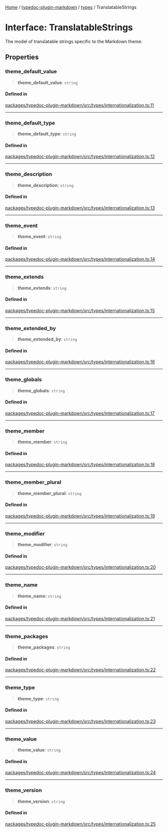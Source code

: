 [Home](../../../README.md) / [typedoc-plugin-markdown](../../README.md) / [types](../README.md) / TranslatableStrings

# Interface: TranslatableStrings

The model of translatable strings specific to the Markdown theme.

## Properties

### theme\_default\_value

> **theme\_default\_value**: `string`

#### Defined in

[packages/typedoc-plugin-markdown/src/types/internationalization.ts:11](https://github.com/typedoc2md/typedoc-plugin-markdown/blob/main/packages/typedoc-plugin-markdown/src/types/internationalization.ts#L11)

***

### theme\_default\_type

> **theme\_default\_type**: `string`

#### Defined in

[packages/typedoc-plugin-markdown/src/types/internationalization.ts:12](https://github.com/typedoc2md/typedoc-plugin-markdown/blob/main/packages/typedoc-plugin-markdown/src/types/internationalization.ts#L12)

***

### theme\_description

> **theme\_description**: `string`

#### Defined in

[packages/typedoc-plugin-markdown/src/types/internationalization.ts:13](https://github.com/typedoc2md/typedoc-plugin-markdown/blob/main/packages/typedoc-plugin-markdown/src/types/internationalization.ts#L13)

***

### theme\_event

> **theme\_event**: `string`

#### Defined in

[packages/typedoc-plugin-markdown/src/types/internationalization.ts:14](https://github.com/typedoc2md/typedoc-plugin-markdown/blob/main/packages/typedoc-plugin-markdown/src/types/internationalization.ts#L14)

***

### theme\_extends

> **theme\_extends**: `string`

#### Defined in

[packages/typedoc-plugin-markdown/src/types/internationalization.ts:15](https://github.com/typedoc2md/typedoc-plugin-markdown/blob/main/packages/typedoc-plugin-markdown/src/types/internationalization.ts#L15)

***

### theme\_extended\_by

> **theme\_extended\_by**: `string`

#### Defined in

[packages/typedoc-plugin-markdown/src/types/internationalization.ts:16](https://github.com/typedoc2md/typedoc-plugin-markdown/blob/main/packages/typedoc-plugin-markdown/src/types/internationalization.ts#L16)

***

### theme\_globals

> **theme\_globals**: `string`

#### Defined in

[packages/typedoc-plugin-markdown/src/types/internationalization.ts:17](https://github.com/typedoc2md/typedoc-plugin-markdown/blob/main/packages/typedoc-plugin-markdown/src/types/internationalization.ts#L17)

***

### theme\_member

> **theme\_member**: `string`

#### Defined in

[packages/typedoc-plugin-markdown/src/types/internationalization.ts:18](https://github.com/typedoc2md/typedoc-plugin-markdown/blob/main/packages/typedoc-plugin-markdown/src/types/internationalization.ts#L18)

***

### theme\_member\_plural

> **theme\_member\_plural**: `string`

#### Defined in

[packages/typedoc-plugin-markdown/src/types/internationalization.ts:19](https://github.com/typedoc2md/typedoc-plugin-markdown/blob/main/packages/typedoc-plugin-markdown/src/types/internationalization.ts#L19)

***

### theme\_modifier

> **theme\_modifier**: `string`

#### Defined in

[packages/typedoc-plugin-markdown/src/types/internationalization.ts:20](https://github.com/typedoc2md/typedoc-plugin-markdown/blob/main/packages/typedoc-plugin-markdown/src/types/internationalization.ts#L20)

***

### theme\_name

> **theme\_name**: `string`

#### Defined in

[packages/typedoc-plugin-markdown/src/types/internationalization.ts:21](https://github.com/typedoc2md/typedoc-plugin-markdown/blob/main/packages/typedoc-plugin-markdown/src/types/internationalization.ts#L21)

***

### theme\_packages

> **theme\_packages**: `string`

#### Defined in

[packages/typedoc-plugin-markdown/src/types/internationalization.ts:22](https://github.com/typedoc2md/typedoc-plugin-markdown/blob/main/packages/typedoc-plugin-markdown/src/types/internationalization.ts#L22)

***

### theme\_type

> **theme\_type**: `string`

#### Defined in

[packages/typedoc-plugin-markdown/src/types/internationalization.ts:23](https://github.com/typedoc2md/typedoc-plugin-markdown/blob/main/packages/typedoc-plugin-markdown/src/types/internationalization.ts#L23)

***

### theme\_value

> **theme\_value**: `string`

#### Defined in

[packages/typedoc-plugin-markdown/src/types/internationalization.ts:24](https://github.com/typedoc2md/typedoc-plugin-markdown/blob/main/packages/typedoc-plugin-markdown/src/types/internationalization.ts#L24)

***

### theme\_version

> **theme\_version**: `string`

#### Defined in

[packages/typedoc-plugin-markdown/src/types/internationalization.ts:25](https://github.com/typedoc2md/typedoc-plugin-markdown/blob/main/packages/typedoc-plugin-markdown/src/types/internationalization.ts#L25)
